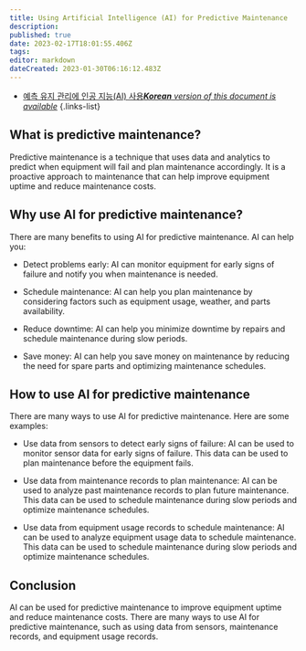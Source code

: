```yaml
---
title: Using Artificial Intelligence (AI) for Predictive Maintenance
description: 
published: true
date: 2023-02-17T18:01:55.406Z
tags: 
editor: markdown
dateCreated: 2023-01-30T06:16:12.483Z
---
```


- [예측 유지 관리에 인공 지능(AI) 사용***Korean** version of this document is available*](/ko/Knowledge-base/Common/using-artificial-intelligence-ai-for-predictive-maintenance)
{.links-list}



## What is predictive maintenance?
Predictive maintenance is a technique that uses data and analytics to predict when equipment will fail and plan maintenance accordingly. It is a proactive approach to maintenance that can help improve equipment uptime and reduce maintenance costs.

## Why use AI for predictive maintenance?
There are many benefits to using AI for predictive maintenance. AI can help you:

- Detect problems early: AI can monitor equipment for early signs of failure and notify you when maintenance is needed.

- Schedule maintenance: AI can help you plan maintenance by considering factors such as equipment usage, weather, and parts availability.

- Reduce downtime: AI can help you minimize downtime by repairs and schedule maintenance during slow periods.

- Save money: AI can help you save money on maintenance by reducing the need for spare parts and optimizing maintenance schedules.

## How to use AI for predictive maintenance
There are many ways to use AI for predictive maintenance. Here are some examples:

- Use data from sensors to detect early signs of failure: AI can be used to monitor sensor data for early signs of failure. This data can be used to plan maintenance before the equipment fails.

- Use data from maintenance records to plan maintenance: AI can be used to analyze past maintenance records to plan future maintenance. This data can be used to schedule maintenance during slow periods and optimize maintenance schedules.

- Use data from equipment usage records to schedule maintenance: AI can be used to analyze equipment usage data to schedule maintenance. This data can be used to schedule maintenance during slow periods and optimize maintenance schedules.

## Conclusion
AI can be used for predictive maintenance to improve equipment uptime and reduce maintenance costs. There are many ways to use AI for predictive maintenance, such as using data from sensors, maintenance records, and equipment usage records.
